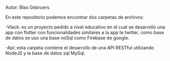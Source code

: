 Autor: Blas Gebruers


En este repositorio podemos encontrar dos carpetas de archivos:


-Vlack: es un proyecto pedido a nivel educativo en el cual se desarrollo una app con flutter con funcionalidades similares a la app te twitter, como base de datos se uso una base noSql como Firebase de google.


-Api: esta carpeta contiene el desarrollo de una API RESTful utilizando NodeJS y la base de datos sql MySql.

